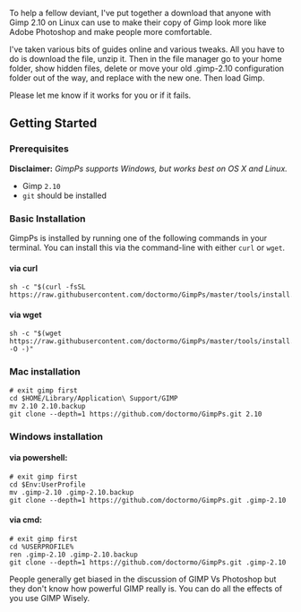 To help a fellow deviant, I've put together a download that anyone with Gimp 2.10 on Linux can use to make their copy of Gimp look more like Adobe Photoshop and make people more comfortable.

I've taken various bits of guides online and various tweaks.
All you have to do is download the file, unzip it.
Then in the file manager go to your home folder, show hidden files, delete or move your old .gimp-2.10 configuration folder out of the way, and replace with the new one.
Then load Gimp.

Please let me know if it works for you or if it fails.

## Getting Started

### Prerequisites

__Disclaimer:__ _GimpPs supports Windows, but works best on OS X and Linux._

* Gimp `2.10`
* `git` should be installed

### Basic Installation

GimpPs is installed by running one of the following commands in your terminal. You can install this via the command-line with either `curl` or `wget`.

#### via curl

```shell
sh -c "$(curl -fsSL https://raw.githubusercontent.com/doctormo/GimpPs/master/tools/install.sh)"
```

#### via wget

```shell
sh -c "$(wget https://raw.githubusercontent.com/doctormo/GimpPs/master/tools/install.sh -O -)"
```

### Mac installation

	# exit gimp first
	cd $HOME/Library/Application\ Support/GIMP
	mv 2.10 2.10.backup
	git clone --depth=1 https://github.com/doctormo/GimpPs.git 2.10

### Windows installation

#### via powershell:

	# exit gimp first
	cd $Env:UserProfile
	mv .gimp-2.10 .gimp-2.10.backup
	git clone --depth=1 https://github.com/doctormo/GimpPs.git .gimp-2.10

#### via cmd:

	# exit gimp first
	cd %USERPROFILE%
	ren .gimp-2.10 .gimp-2.10.backup
	git clone --depth=1 https://github.com/doctormo/GimpPs.git .gimp-2.10
People generally get biased in the discussion of GIMP Vs Photoshop but they don't know how powerful GIMP really is. You can do all the effects of you use GIMP Wisely.
